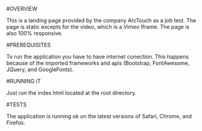#OVERVIEW

This is a landing page provided by the company ArcTouch as a job test. The page is static excepts for the video, which is a Vimeo Iframe. The page is also 100% responsive. 

#PREREQUISITES

To run the application you have to have internet conection. This happens because of the imported frameworks and apis (Bootstrap, FontAwesome, JQuery, and GoogleFonts).

#RUNNING IT

Just run the index.html located at the root directory.

#TESTS

The application is running ok on the latest versions of Safari, Chrome, and Firefox. 